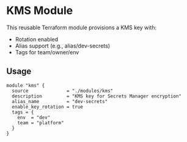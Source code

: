 # KMS Module

This reusable Terraform module provisions a KMS key with:

- Rotation enabled
- Alias support (e.g., alias/dev-secrets)
- Tags for team/owner/env

## Usage

```hcl
module "kms" {
  source              = "./modules/kms"
  description         = "KMS key for Secrets Manager encryption"
  alias_name          = "dev-secrets"
  enable_key_rotation = true
  tags = {
    env  = "dev"
    team = "platform"
  }
}
